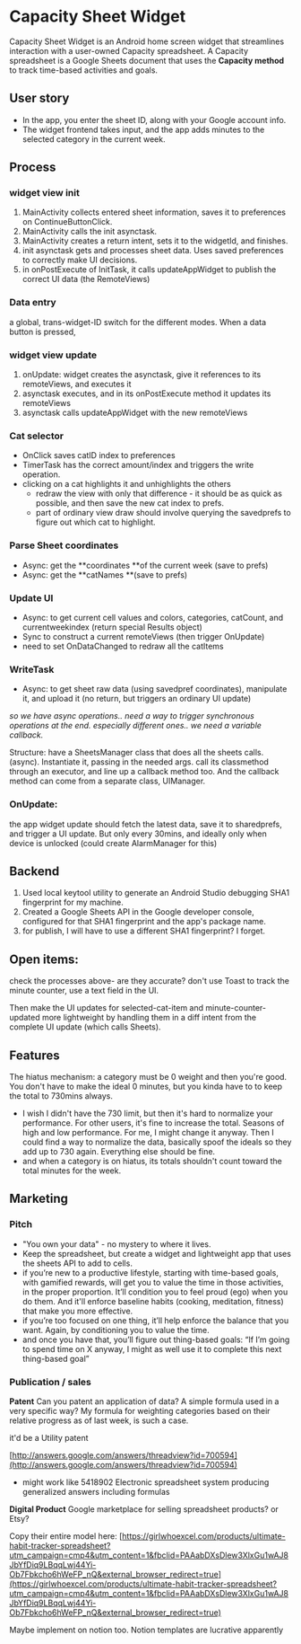# Capacity Sheet Widget

Capacity Sheet Widget is an Android home screen widget that streamlines interaction with a user-owned 
Capacity spreadsheet. A Capacity spreadsheet is a Google Sheets document that uses the **Capacity method** 
to track time-based activities and goals.

## User story

* In the app, you enter the sheet ID, along with your Google account info.
* The widget frontend takes input, and the app adds minutes to the selected category in the current week.

## Process

### widget view init
1. MainActivity collects entered sheet information, saves it to preferences on ContinueButtonClick.
1. MainActivity calls the init asynctask.
1. MainActivity creates a return intent, sets it to the widgetId, and finishes.
1. init asynctask gets and processes sheet data. Uses saved preferences to correctly make UI decisions. 
1. in onPostExecute of InitTask, it calls updateAppWidget to publish the correct UI data (the RemoteViews)

### Data entry
a global, trans-widget-ID switch for the different modes. When a data button is pressed, 

### widget view update
1. onUpdate: widget creates the asynctask, give it references to its remoteViews, and executes it
1. asynctask executes, and in its onPostExecute method it updates its remoteViews
1. asynctask calls updateAppWidget with the new remoteViews

### Cat selector
* OnClick saves catID index to preferences
* TimerTask has the correct amount/index and triggers the write operation.
* clicking on a cat highlights it and unhighlights the others
    * redraw the view with only that difference - it should be as quick as possible, and then save the new cat index to prefs.
    * part of ordinary view draw should involve querying the savedprefs to figure out which cat to highlight.



### Parse Sheet coordinates
* Async: get the **coordinates **of the current week (save to prefs)
* Async: get the **catNames **(save to prefs)

### Update UI
* Async: to get current cell values and colors, categories, catCount, and currentweekindex (return special Results object)
* Sync to construct a current remoteViews (then trigger OnUpdate)
* need to set OnDataChanged to redraw all the catItems

### WriteTask
* Async: to get sheet raw data (using savedpref coordinates), manipulate it, and upload it (no return, but triggers an ordinary UI update)

_so we have async operations.. need a way to trigger synchronous operations at the end. especially different ones.. we need a variable callback._

Structure: have a SheetsManager class that does all the sheets calls. (async). Instantiate it, passing in the needed args. call its classmethod through an executor, and line up a callback method too. And the callback method can come from a separate class, UIManager.

### OnUpdate:
the app widget update should fetch the latest data, save it to sharedprefs, and trigger a UI update. But only every 30mins, and ideally only when device is unlocked (could create AlarmManager for this)


## Backend
1. Used local keytool utility to generate an Android Studio debugging SHA1 fingerprint for my machine.
1. Created a Google Sheets API in the Google developer console, configured for that SHA1 fingerprint and the app's package name.
1. for publish, I will have to use a different SHA1 fingerprint? I forget.


## Open items:

check the processes above- are they accurate?
don't use Toast to track the minute counter, use a text field in the UI.

Then make the UI updates for selected-cat-item and minute-counter-updated more lightweight by handling them in a diff intent from the complete UI update (which calls Sheets).

## Features

The hiatus mechanism: a category must be 0 weight and then you're good. You don't have to make the ideal 0 minutes, but you kinda have to to keep the total to 730mins always. 
* I wish I didn't have the 730 limit, but then it's hard to normalize your performance. For other users, it's fine to increase the total. Seasons of high and low performance. For me, I might change it anyway. Then I could find a way to normalize the data, basically spoof the ideals so they add up to 730 again.  Everything else should be fine.
* and when a category is on hiatus, its totals shouldn't count toward the total minutes for the week. 


## Marketing
### Pitch
* "You own your data" - no mystery to where it lives.
* Keep the spreadsheet, but create a widget and lightweight app that uses the sheets API to add to cells.
* if you’re new to a productive lifestyle, starting with time-based goals, with gamified rewards, will get you to value the time in those activities, in the proper proportion. It’ll condition you to feel proud (ego) when you do them. And it'll enforce baseline habits (cooking, meditation, fitness) that make you more effective.
* if you’re too focused on one thing, it’ll help enforce the balance that you want. Again, by conditioning you to value the time.
* and once you have that, you’ll figure out thing-based goals: “If I’m going to spend time on X anyway, I might as well use it to complete this next thing-based goal”

### Publication / sales

**Patent**
Can you patent an application of data? A simple formula used in a very specific way? My formula for weighting categories based on their relative progress as of last week, is such a case.

it'd be a Utility patent

[http://answers.google.com/answers/threadview?id=700594](http://answers.google.com/answers/threadview?id=700594) 

* might work like 5418902 Electronic spreadsheet system producing generalized answers including formulas

**Digital Product**
Google marketplace for selling spreadsheet products?
or Etsy?

Copy their entire model here: [https://girlwhoexcel.com/products/ultimate-habit-tracker-spreadsheet?utm_campaign=cmp4&utm_content=1&fbclid=PAAabDXsDlew3XlxGu1wAJ8JbYfDiq9LBqqLwj44Yi-Ob7Fbkcho6hWeFP_nQ&external_browser_redirect=true](https://girlwhoexcel.com/products/ultimate-habit-tracker-spreadsheet?utm_campaign=cmp4&utm_content=1&fbclid=PAAabDXsDlew3XlxGu1wAJ8JbYfDiq9LBqqLwj44Yi-Ob7Fbkcho6hWeFP_nQ&external_browser_redirect=true) 

Maybe implement on notion too. Notion templates are lucrative apparently
